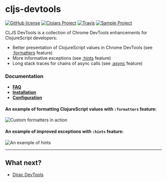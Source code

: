 # cljs-devtools 

[![GitHub license](https://img.shields.io/github/license/binaryage/cljs-devtools.svg)](license.txt) 
[![Clojars Project](https://img.shields.io/clojars/v/binaryage/devtools.svg)](https://clojars.org/binaryage/devtools) 
[![Travis](https://img.shields.io/travis/binaryage/cljs-devtools.svg)](https://travis-ci.org/binaryage/cljs-devtools) 
[![Sample Project](https://img.shields.io/badge/project-example-ff69b4.svg)](https://github.com/binaryage/cljs-devtools-sample)

CLJS DevTools is a collection of Chrome DevTools enhancements for ClojureScript developers:

  * Better presentation of ClojureScript values in Chrome DevTools (see [:formatters][1] feature)
  * More informative exceptions (see [:hints][2] feature)
  * Long stack traces for chains of async calls (see [:async][3] feature)

### Documentation

* [**FAQ**](docs/faq.md)
* [**Installation**](docs/installation.md)
* [**Configuration**](docs/configuration.md)

#### An example of formatting ClojureScript values with `:formatters` feature:

![Custom formatters in action](https://box.binaryage.com/cljs-devtools-sample-full.png)

#### An example of improved exceptions with `:hints` feature:

![An example of hints](https://box.binaryage.com/cljs-devtools-sanity-hint.png)

---

## What next?

  * [Dirac DevTools](https://github.com/binaryage/dirac)

[1]: https://github.com/binaryage/cljs-devtools/blob/master/docs/faq.md#what-is-the-formatters-feature
[2]: https://github.com/binaryage/cljs-devtools/blob/master/docs/faq.md#what-is-the-hints-feature
[3]: https://github.com/binaryage/cljs-devtools/blob/master/docs/faq.md#what-is-the-async-feature

